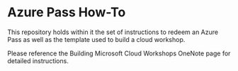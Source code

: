 # Azure Pass How-To

This repository holds within it the set of instructions to redeem an Azure Pass as well as the template used to build a cloud workshop.

Please reference the Building Microsoft Cloud Workshops OneNote page for detailed instructions.
